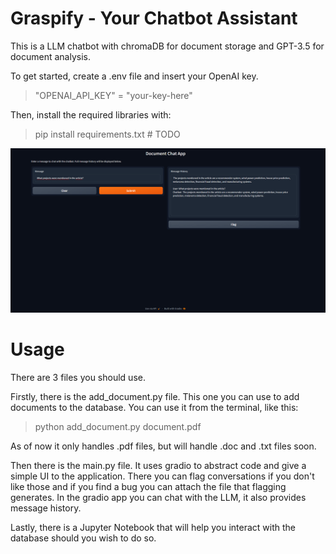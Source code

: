 # Graspify - Your Chatbot Assistant
This is a LLM chatbot with chromaDB for document storage and GPT-3.5 for document analysis.

To get started, create a .env file and insert your OpenAI key.
> "OPENAI_API_KEY" = "your-key-here"

Then, install the required libraries with:
> pip install requirements.txt # TODO

![Screenshot](assets/screenshot.png)

# Usage
There are 3 files you should use.

Firstly, there is the add_document.py file. This one you can use to add documents to the database.
You can use it from the terminal, like this:
> python add_document.py document.pdf

As of now it only handles .pdf files, but will handle .doc and .txt files soon.

Then there is the main.py file. It uses gradio to abstract code and give a simple UI to the application. There you can flag conversations if you don't like those and if you find a bug you can attach the file that flagging generates. 
In the gradio app you can chat with the LLM, it also provides message history. 

Lastly, there is a Jupyter Notebook that will help you interact with the database should you wish to do so.
